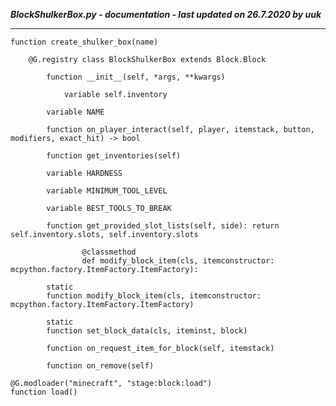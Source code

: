 ***BlockShulkerBox.py - documentation - last updated on 26.7.2020 by uuk***
___

    function create_shulker_box(name)

        @G.registry class BlockShulkerBox extends Block.Block

            function __init__(self, *args, **kwargs)

                variable self.inventory

            variable NAME

            function on_player_interact(self, player, itemstack, button, modifiers, exact_hit) -> bool

            function get_inventories(self)

            variable HARDNESS

            variable MINIMUM_TOOL_LEVEL

            variable BEST_TOOLS_TO_BREAK

            function get_provided_slot_lists(self, side): return self.inventory.slots, self.inventory.slots
                    
                    @classmethod
                    def modify_block_item(cls, itemconstructor: mcpython.factory.ItemFactory.ItemFactory):

            static
            function modify_block_item(cls, itemconstructor: mcpython.factory.ItemFactory.ItemFactory)

            static
            function set_block_data(cls, iteminst, block)

            function on_request_item_for_block(self, itemstack)

            function on_remove(self)

    @G.modloader("minecraft", "stage:block:load")
    function load()